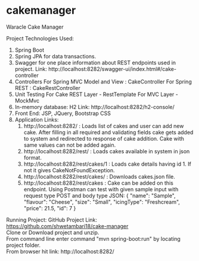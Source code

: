 # cakemanager
 Waracle Cake Manager
 
 Project Technologies Used:
 1. Spring Boot
 2. Spring JPA for data transactions.
 3. Swagger for one place information about REST endpoints used in project.
	Link: http://localhost:8282/swagger-ui/index.html#/cake-controller
 4. Controllers
    For Spring MVC Model and View : CakeController
    For Spring REST : CakeRestController		
 5. Unit Testing 
    For Cake REST Layer - RestTemplate
	For MVC Layer - MockMvc
 6. In-memory database: H2
    Link: http://localhost:8282/h2-console/
 7. Front End: JSP, JQuery, Bootstrap CSS 
 8. Application Links:
	1. http://localhost:8282/ : Loads list of cakes and user can add new cake.
	After filling in all required and validating fields cake gets added to system
	and redirected to response of cake addition.
	Cake with same values can not be added again.
	2. http://localhost:8282/rest/ : Loads cakes available in system in json format.
	3. http://localhost:8282/rest/cakes/1 : Loads cake details having id 1.
	   If not it gives CakeNotFoundException.
	4. http://localhost:8282/rest/cakes/ : Downloads cakes.json file.
	9. http://localhost:8282/rest/cakes : Cake can be added on this endpoint.
	   Using Postman can test with given sample input with request type POST and body type JSON:
		{
        "name": "Sample",
        "flavour": "Cheese",
        "size": "Small",
        "icingType": "Freshcream",
        "price": 21.5,
        "id": 7
       }
	   
Running Project:
GitHub Project Link: https://github.com/shwetambari18/cake-manager   
Clone or Download project and unzip.	
From command line enter command "mvn spring-boot:run" by locating project folder.	
From browser hit link: 	http://localhost:8282/ 
 